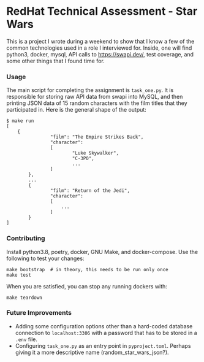# RedHat Technical Assessment - Star Wars
This is a project I wrote during a weekend to show that I know a few of the common technologies used in a role I interviewed for. Inside, one will find python3, docker, mysql, API calls to https://swapi.dev/, test coverage, and some other things that I found time for.

### Usage
The main script for completing the assignment is `task_one.py`. It is responsible for storing raw API data from swapi into MySQL, and then printing JSON data of 15 random characters with the film titles that they participated in. Here is the general shape of the output:

```
$ make run
[
    {
				"film": "The Empire Strikes Back",
				"character":
				[
						"Luke Skywalker",
						"C-3PO",
						...
				]
		},
		...
		{
				"film": "Return of the Jedi",
				"character":
				[
				    ...
				]
		}
]
```

### Contributing
Install python3.8, poetry, docker, GNU Make, and docker-compose. Use the following to test your changes:

```
make bootstrap  # in theory, this needs to be run only once
make test
```

When you are satisfied, you can stop any running dockers with:

```
make teardown
```

### Future Improvements
* Adding some configuration options other than a hard-coded database connection to `localhost:3306` with a password that has to be stored in a `.env` file.
* Configuring `task_one.py` as an entry point in `pyproject.toml`. Perhaps giving it a more descriptive name (random_star_wars_json?).

